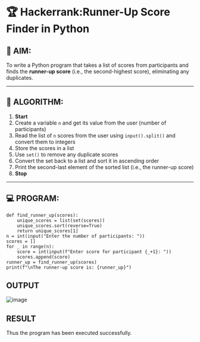# 🏆 Hackerrank:Runner-Up Score Finder in Python

## 🎯 AIM:
To write a Python program that takes a list of scores from participants and finds the **runner-up score** (i.e., the second-highest score), eliminating any duplicates.

---

## 🧠 ALGORITHM:

1. **Start**
2. Create a variable `n` and get its value from the user (number of participants)
3. Read the list of `n` scores from the user using `input().split()` and convert them to integers
4. Store the scores in a list
5. Use `set()` to remove any duplicate scores
6. Convert the set back to a list and sort it in ascending order
7. Print the second-last element of the sorted list (i.e., the runner-up score)
8. **Stop**

---

## 💻 PROGRAM:
```
def find_runner_up(scores):
    unique_scores = list(set(scores))  
    unique_scores.sort(reverse=True)  
    return unique_scores[1] 
n = int(input("Enter the number of participants: "))
scores = []
for _ in range(n):
    score = int(input(f"Enter score for participant {_+1}: "))
    scores.append(score)
runner_up = find_runner_up(scores)
print(f"\nThe runner-up score is: {runner_up}")
```

## OUTPUT
![image](https://github.com/user-attachments/assets/3a864706-d8bc-4964-8421-a08553150056)

## RESULT
Thus the program has been executed successfully.
